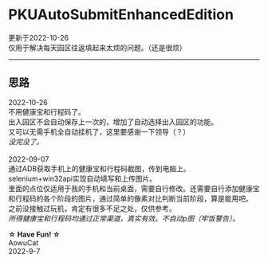 # PKUAutoSubmitEnhancedEdition
更新于2022-10-26<br>
仅用于解决每天园区往返填起来太烦的问题。（还是很烦）<br>
***

## 思路
2022-10-26<br>
不用健康宝和行程码了。<br>
出入园区不会自动保存上一次的，增加了自动选择出入园区的功能。<br>
又可以无需手机全自动挂机了，这里要感谢一下领导（？）<br>
*没完没了。*<br>
<br>
2022-09-07<br>
通过ADB获取手机上的健康宝和行程码截图，传到电脑上。<br>
selenium+win32api实现自动填写和上传图片。<br>
里面的点位仅适用于我的手机和当前桌面，需要自行修改。还需要自行添加健康宝和行程码的各个阶段的图片，通过简单的像素对比判断当前阶段，算是能用吧。<br>
之前没接触过玩机，肯定有很多不足之处，仅供参考。<br>
*所得健康宝和行程码均通过正常渠道，真实有效。不自动p图（牢饭警告）。*<br>

**☆ Have Fun! ☆** <br>
AowuCat<br>
2022-9-7<br>

